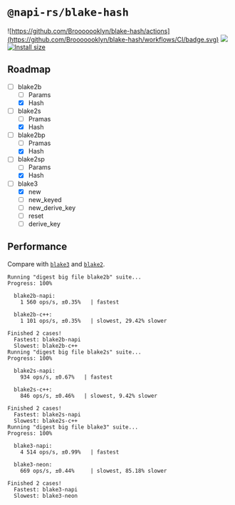 # `@napi-rs/blake-hash`

![https://github.com/Brooooooklyn/blake-hash/actions](https://github.com/Brooooooklyn/blake-hash/workflows/CI/badge.svg)
![](https://img.shields.io/npm/dm/@napi-rs/blake-hash.svg?sanitize=true)
[![Install size](https://packagephobia.com/badge?p=blake-hash)](https://packagephobia.com/result?p=blake-hash)

## Roadmap

- [ ] blake2b
  - [ ] Params
  - [x] Hash
- [ ] blake2s
  - [ ] Pramas
  - [x] Hash
- [ ] blake2bp
  - [ ] Pramas
  - [x] Hash
- [ ] blake2sp
  - [ ] Params
  - [x] Hash
- [ ] blake3
  - [x] new
  - [ ] new_keyed
  - [ ] new_derive_key
  - [ ] reset
  - [ ] derive_key

## Performance

Compare with [`blake3`](https://github.com/connor4312/blake3) and [`blake2`](https://github.com/vrza/node-blake2).

```
Running "digest big file blake2b" suite...
Progress: 100%

  blake2b-napi:
    1 560 ops/s, ±0.35%   | fastest

  blake2b-c++:
    1 101 ops/s, ±0.35%   | slowest, 29.42% slower

Finished 2 cases!
  Fastest: blake2b-napi
  Slowest: blake2b-c++
Running "digest big file blake2s" suite...
Progress: 100%

  blake2s-napi:
    934 ops/s, ±0.67%   | fastest

  blake2s-c++:
    846 ops/s, ±0.46%   | slowest, 9.42% slower

Finished 2 cases!
  Fastest: blake2s-napi
  Slowest: blake2s-c++
Running "digest big file blake3" suite...
Progress: 100%

  blake3-napi:
    4 514 ops/s, ±0.99%   | fastest

  blake3-neon:
    669 ops/s, ±0.44%     | slowest, 85.18% slower

Finished 2 cases!
  Fastest: blake3-napi
  Slowest: blake3-neon
```
